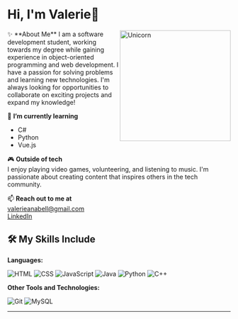 # Hi, I'm Valerie👋
<img align="right" width=250px alt="Unicorn" src="https://c.tenor.com/GN73MKBawZYAAAAi/busy-cute.gif" />
✨ **About Me**  
I am a software development student, working towards my degree while gaining experience in object-oriented programming and web development. I have a passion for solving problems and learning new technologies. I'm always looking for opportunities to collaborate on exciting projects and expand my knowledge!

🌱 **I’m currently learning**  
- C#  
- Python
- Vue.js 

🎮 **Outside of tech**  
I enjoy playing video games, volunteering, and listening to music. I'm passionate about creating content that inspires others in the tech community.

📫 **Reach out to me at**  
valerieanabell@gmail.com  
[LinkedIn](http://www.linkedin.com/in/valerieanabell)


## 🛠 My Skills Include

**Languages:**

![HTML](https://img.shields.io/badge/-HTML-E34F26?style=flat-square&logo=html5&logoColor=white) 
![CSS](https://img.shields.io/badge/-CSS-1572B6?style=flat-square&logo=css3&logoColor=white) 
![JavaScript](https://img.shields.io/badge/-JavaScript-F7DF1E?style=flat-square&logo=javascript&logoColor=black) 
![Java](https://img.shields.io/badge/-Java-007396?style=flat-square&logo=java&logoColor=white)
![Python](https://img.shields.io/badge/-Python-3776AB?style=flat-square&logo=python&logoColor=white)
![C++](https://img.shields.io/badge/-C++-00599C?style=flat-square&logo=c%2B%2B&logoColor=white)

**Other Tools and Technologies:**

![Git](https://img.shields.io/badge/-Git-F05032?style=flat-square&logo=git&logoColor=white)
![MySQL](https://img.shields.io/badge/-MySQL-4479A1?style=flat-square&logo=mysql&logoColor=white)

---

<!--
**anxbell/anxbell** is a ✨ _special_ ✨ repository because its `README.md` (this file) appears on your GitHub profile.

Here are some ideas to get you started:

- 🔭 I’m currently working on ...
- 🌱 I’m currently learning ...
- 👯 I’m looking to collaborate on ...
- 🤔 I’m looking for help with ...
- 💬 Ask me about ...
- 📫 How to reach me: ...
- 😄 Pronouns: ...
- ⚡ Fun fact: ...
-->
